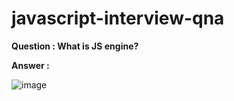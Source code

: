 # javascript-interview-qna


**Question : What is JS engine?**

**Answer :** 

![image](https://user-images.githubusercontent.com/59276271/173040701-3b29e815-731f-40af-b055-10878b80b6e0.png)
